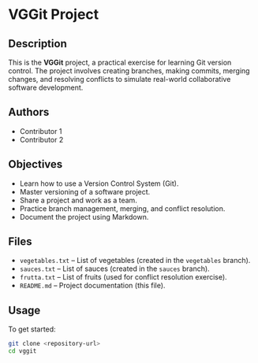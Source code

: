 # VGGit Project

## Description
This is the **VGGit** project, a practical exercise for learning Git version control. The project involves creating branches, making commits, merging changes, and resolving conflicts to simulate real-world collaborative software development.

## Authors
- Contributor 1
- Contributor 2

## Objectives
- Learn how to use a Version Control System (Git).
- Master versioning of a software project.
- Share a project and work as a team.
- Practice branch management, merging, and conflict resolution.
- Document the project using Markdown.

## Files
- `vegetables.txt` – List of vegetables (created in the `vegetables` branch).
- `sauces.txt` – List of sauces (created in the `sauces` branch).
- `frutta.txt` – List of fruits (used for conflict resolution exercise).
- `README.md` – Project documentation (this file).

## Usage
To get started:
```bash
git clone <repository-url>
cd vggit
